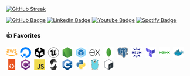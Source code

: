 

[![GitHub Streak](https://github-readme-streak-stats.herokuapp.com?user=coderDarren&theme=dark&hide_border=true&background=22272E)](https://git.io/streak-stats)

<div>
  <a href="https://github.com/coderDarren"><img src="https://img.shields.io/badge/GitHub-black?style=for-the-badge&logo=github&logoColor=white" alt="GitHub Badge"/></a>
  <a href="https://www.linkedin.com/in/darrenoneale"><img src="https://img.shields.io/badge/LinkedIn-blue?style=for-the-badge&logo=linkedin&logoColor=white" alt="LinkedIn Badge"/></a>
  <a href="https://youtube.com/@RenaissanceCoders"><img src="https://img.shields.io/badge/YouTube-red?style=for-the-badge&logo=youtube&logoColor=white" alt="Youtube Badge"/></a>
  <a href="https://open.spotify.com/album/4SUmFcYbCpr4jgExFKcZXC?si=t0EgoreYRL6xyGBfMEPLUw"><img src="https://img.shields.io/badge/Spotify-green?style=for-the-badge&logo=spotify&logoColor=white" alt="Spotify Badge"/></a>
</div>

### 👍 Favorites
<div>
  <img src="https://github.com/devicons/devicon/blob/master/icons/amazonwebservices/amazonwebservices-plain-wordmark.svg" title="AWS" alt="AWS" width="30" height="30"/>&nbsp;
  <img src="https://github.com/devicons/devicon/blob/master/icons/digitalocean/digitalocean-original.svg" title="Digital Ocean" alt="DigitalOcean" width="30" height="30"/>&nbsp;
  <img src="https://github.com/devicons/devicon/blob/master/icons/unity/unity-plain.svg" title="Unity3D" alt="Unity3D" width="30" height="30"/>&nbsp;
  <img src="https://github.com/devicons/devicon/blob/master/icons/unrealengine/unrealengine-original.svg" title="UnrealEngine" alt="UnrealEngine" width="30" height="30"/>&nbsp;
  <img src="https://github.com/devicons/devicon/blob/master/icons/nodejs/nodejs-original.svg" title="NodeJS" alt="NodeJS" width="30" height="30"/>&nbsp;
  <img src="https://github.com/devicons/devicon/blob/master/icons/webpack/webpack-original.svg" title="Webpack" alt="Webpack" width="30" height="30"/>&nbsp;
  <img src="https://github.com/devicons/devicon/blob/master/icons/express/express-original.svg" title="ExpressJS" alt="ExpressJS" width="30" height="30"/>&nbsp;
  <img src="https://github.com/devicons/devicon/blob/master/icons/mongodb/mongodb-original.svg" title="MongoDB" alt="MongoDB" width="30" height="30"/>&nbsp;
  <img src="https://github.com/devicons/devicon/blob/master/icons/postgresql/postgresql-original.svg" title="PostgreSQL" alt="PostgreSQL" width="30" height="30"/>&nbsp;
  <img src="https://github.com/devicons/devicon/blob/master/icons/helm/helm-original.svg" title="Helm" alt="Helm" width="30" height="30"/>&nbsp;
  <img src="https://github.com/devicons/devicon/blob/master/icons/terraform/terraform-original.svg" title="Terraform" alt="Terraform" width="30" height="30"/>&nbsp;
  <img src="https://github.com/devicons/devicon/blob/master/icons/nginx/nginx-original.svg" title="Nginx" alt="Nginx" width="30" height="30"/>&nbsp;
  <img src="https://github.com/devicons/devicon/blob/master/icons/docker/docker-original.svg" title="Docker" alt="Docker" width="30" height="30"/>&nbsp;
  <img src="https://github.com/devicons/devicon/blob/master/icons/ubuntu/ubuntu-original.svg" title="Ubuntu" alt="Ubuntu" width="30" height="30"/>&nbsp;
  <img src="https://github.com/devicons/devicon/blob/master/icons/csharp/csharp-original.svg" title="C#" alt="csharp" width="30" height="30"/>&nbsp;
  <img src="https://github.com/devicons/devicon/blob/master/icons/javascript/javascript-original.svg" title="Javascript" alt="Javascript" width="30" height="30"/>&nbsp;
  <img src="https://github.com/devicons/devicon/blob/master/icons/solidity/solidity-original.svg" title="Solidity" alt="Solidity" width="30" height="30"/>&nbsp;
  <img src="https://github.com/devicons/devicon/blob/master/icons/cplusplus/cplusplus-original.svg" title="C++" alt="cplusplus" width="30" height="30"/>&nbsp;
  <img src="https://github.com/devicons/devicon/blob/master/icons/python/python-original.svg" title="Python" alt="Python" width="30" height="30"/>&nbsp;
  <img src="https://github.com/devicons/devicon/blob/master/icons/go/go-original.svg" title="Go" alt="golang" width="30" height="30"/>&nbsp;
  <img src="https://github.com/devicons/devicon/blob/master/icons/bash/bash-original.svg" title="Bash" alt="Bash" width="30" height="30"/>&nbsp;
</div>

